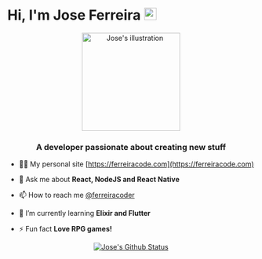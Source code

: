 <h1>Hi, I'm Jose Ferreira <img src="https://media.giphy.com/media/hvRJCLFzcasrR4ia7z/giphy.gif" width="25px"></h1>

<div align="center">

<img src="https://i.ibb.co/9Hk87D2/Ilustra.png" alt="Jose's illustration" width="200px">

</div>

<h3 align="center">A developer passionate about creating new stuff</h3>


- 👨‍💻 My personal site [https://ferreiracode.com](https://ferreiracode.com)

- 💬 Ask me about **React, NodeJS and React Native**

- 📫 How to reach me [@ferreiracoder](https://twitter.com/ferreiracoder)

- 🌱 I’m currently learning **Elixir and Flutter**

- ⚡ Fun fact **Love RPG games!**

<div align="center">

[![Jose's Github Status](https://github-readme-stats.vercel.app/api?username=codeferreira&count_private=true&show_icons=true&theme=dracula)](https://github.com/anuraghazra/github-readme-stats)

</div>
